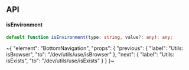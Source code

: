 

## API

#### isEnvironment

```ts
default function isEnvironment(type: string, value?: any): any;
```


~{
  "element": "BottomNavigation",
  "props": {
    "previous": {
      "label": "Utils: isBrowser",
      "to": "/dev/utils/use/isBrowser"
    },
    "next": {
      "label": "Utils: isExists",
      "to": "/dev/utils/use/isExists"
    }
  }
}~